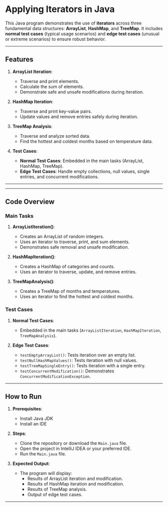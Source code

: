 # **Applying Iterators in Java**

This Java program demonstrates the use of **iterators** across three fundamental data structures: **ArrayList**, **HashMap**, and **TreeMap**. It includes **normal test cases** (typical usage scenarios) and **edge test cases** (unusual or extreme scenarios) to ensure robust behavior.

---

## **Features**
1. **ArrayList Iteration**:
    - Traverse and print elements.
    - Calculate the sum of elements.
    - Demonstrate safe and unsafe modifications during iteration.

2. **HashMap Iteration**:
    - Traverse and print key-value pairs.
    - Update values and remove entries safely during iteration.

3. **TreeMap Analysis**:
    - Traverse and analyze sorted data.
    - Find the hottest and coldest months based on temperature data.

4. **Test Cases**:
    - **Normal Test Cases**: Embedded in the main tasks (ArrayList, HashMap, TreeMap).
    - **Edge Test Cases**: Handle empty collections, null values, single entries, and concurrent modifications.

---

---

## **Code Overview**
### **Main Tasks**
1. **ArrayListIteration()**:
    - Creates an ArrayList of random integers.
    - Uses an iterator to traverse, print, and sum elements.
    - Demonstrates safe removal and unsafe modification.

2. **HashMapIteration()**:
    - Creates a HashMap of categories and counts.
    - Uses an iterator to traverse, update, and remove entries.

3. **TreeMapAnalysis()**:
    - Creates a TreeMap of months and temperatures.
    - Uses an iterator to find the hottest and coldest months.

### **Test Cases**
1. **Normal Test Cases**:
    - Embedded in the main tasks (`ArrayListIteration`, `HashMapIteration`, `TreeMapAnalysis`).

2. **Edge Test Cases**:
    - `testEmptyArrayList()`: Tests iteration over an empty list.
    - `testNullHashMapValues()`: Tests iteration with null values.
    - `testTreeMapSingleEntry()`: Tests iteration with a single entry.
    - `testConcurrentModification()`: Demonstrates `ConcurrentModificationException`.

---

## **How to Run**
1. **Prerequisites**:
    - Install Java JDK
    - Install an IDE 

2. **Steps**:
    - Clone the repository or download the `Main.java` file.
    - Open the project in IntelliJ IDEA or your preferred IDE.
    - Run the `Main.java` file.

3. **Expected Output**:
    - The program will display:
        - Results of ArrayList iteration and modification.
        - Results of HashMap iteration and modification.
        - Results of TreeMap analysis.
        - Output of edge test cases.

---

